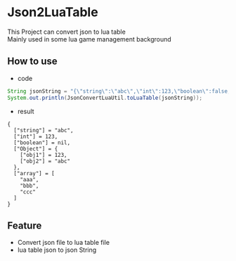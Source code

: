 # Json2LuaTable
This Project can convert json to lua table
<br>
Mainly used in some lua game management background
## How to use
- code
```java
String jsonString = "{\"string\":\"abc\",\"int\":123,\"boolean\":false,\"Object\":{\"obj1\":123,\"obj2\":\"abc\"},\"array\":[\"aaa\",\"bbb\",\"ccc\"]}";
System.out.println(JsonConvertLuaUtil.toLuaTable(jsonString));
```
- result
```
{
  ["string"] = "abc",
  ["int"] = 123,
  ["boolean"] = nil,
  ["Object"] = {
    ["obj1"] = 123,
    ["obj2"] = "abc"
  },
  ["array"] = [
    "aaa",
    "bbb",
    "ccc"
  ]
}
```
## Feature
- Convert json file to lua table file
- lua table json to json String